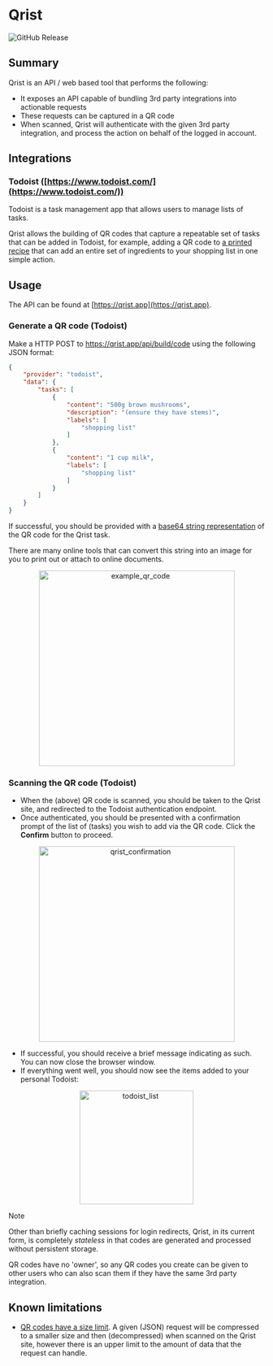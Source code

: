 # Qrist

![GitHub Release](https://img.shields.io/github/v/release/gman-au/qrist)

## Summary
Qrist is an API / web based tool that performs the following:
* It exposes an API capable of bundling 3rd party integrations into actionable requests
* These requests can be captured in a QR code
* When scanned, Qrist will authenticate with the given 3rd party integration, and process the action on behalf of the logged in account.

## Integrations

### Todoist ([https://www.todoist.com/](https://www.todoist.com/))
Todoist is a task management app that allows users to manage lists of tasks.

Qrist allows the building of QR codes that capture a repeatable set of tasks that can be added in Todoist, for example, adding a QR code to [a printed recipe](https://github.com/gman-au/recipe-formatter) that can add an entire set of ingredients to your shopping list in one simple action.

## Usage
The API can be found at [https://qrist.app](https://qrist.app).

### Generate a QR code (Todoist)
Make a HTTP POST to https://qrist.app/api/build/code using the following JSON format:
```json
{
    "provider": "todoist",
    "data": {
        "tasks": [
            {
                "content": "500g brown mushrooms",
                "description": "(ensure they have stems)",
                "labels": [
                    "shopping list"
                ]
            },
            {
                "content": "1 cup milk",
                "labels": [
                    "shopping list"
                ]
            }
        ]
    }
}
```

If successful, you should be provided with a [base64 string representation](https://www.base64-image.de/tutorial) of the QR code for the Qrist task. 

There are many online tools that can convert this string into an image for you to print out or attach to online documents.

<p align="center">
    <img width="385" height="385" alt="example_qr_code" src="https://github.com/user-attachments/assets/f66de890-ebde-42b1-9d3f-41ed28f2a77f" />
</p>

### Scanning the QR code (Todoist)
* When the (above) QR code is scanned, you should be taken to the Qrist site, and redirected to the Todoist authentication endpoint.
* Once authenticated, you should be presented with a confirmation prompt of the list of (tasks) you wish to add via the QR code. Click the **Confirm** button to proceed.

<p align="center">
    <img width="385" alt="qrist_confirmation" src="https://github.com/user-attachments/assets/addee968-3c7e-4237-a175-ec7b02b1a173" />
</p>

* If successful, you should receive a brief message indicating as such. You can now close the browser window.
* If everything went well, you should now see the items added to your personal Todoist:

<p align="center">
  <img height="224" alt="todoist_list" src="https://github.com/user-attachments/assets/0d6f3a7d-cead-4692-9536-066eacbf4a66" />
</p>

> [!NOTE]
> Other than briefly caching sessions for login redirects, Qrist, in its current form, is completely *stateless* in that codes are generated and processed without persistent storage.
>
> QR codes have no 'owner', so any QR codes you create can be given to other users who can also scan them if they have the same 3rd party integration.

## Known limitations
* [QR codes have a size limit](https://en.wikipedia.org/wiki/QR_code#Information_capacity). A given (JSON) request will be compressed to a smaller size and then (decompressed) when scanned on the Qrist site, however there is an upper limit to the amount of data that the request can handle.
